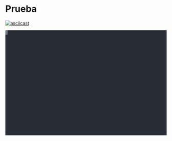 #   Prueba

[![asciicast](https://asciinema.org/a/TYd3NNDTY1u9KouGVSpKKVGRo.svg)](https://asciinema.org/a/TYd3NNDTY1u9KouGVSpKKVGRo)


[![](cosa2.svg)](https://asciinema.org/a/TYd3NNDTY1u9KouGVSpKKVGRo)


